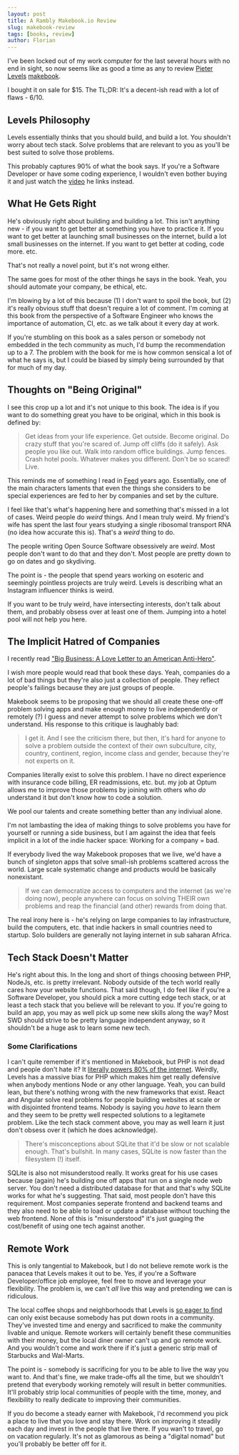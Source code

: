 ```yaml
---
layout: post
title: A Rambly Makebook.io Review
slug: makebook-review
tags: [books, review]
author: Florian
---
```


I've been locked out of my work computer for the last several hours with no end in sight, so now seems like as good a time as any to review [Pieter Levels](https://twitter.com/levelsio) [makebook](https://makebook.io/).

I bought it on sale for $15. The TL;DR: It's a decent-ish read with a lot of flaws - 6/10.

## Levels Philosophy

Levels essentially thinks that you should build, and build a lot. You shouldn't worry about tech stack. Solve problems that are relevant to you as you'll be best suited to solve those problems. 

This probably captures 90% of what the book says. If you're a Software Developer or have some coding experience, I wouldn't even bother buying it and just watch the [video](https://www.youtube.com/watch?v=6reLWfFNer0) he links instead.

## What He Gets Right

He's obviously right about building and building a lot. This isn't anything new - if you want to get better at something you have to practice it. If you want to get better at launching small businesses on the internet, build a lot small businesses on the internet. If you want to get better at coding, code more. etc.

That's not really a novel point, but it's not wrong either.

The same goes for most of the other things he says in the book. Yeah, you should automate your company, be ethical, etc. 

I'm blowing by a lot of this because (1) I don't want to spoil the book, but (2) it's really obvious stuff that doesn't require a lot of comment. I'm coming at this book from the perspective of a Software Engineer who knows the importance of automation, CI, etc.  as we talk about it every day at work.

If you're stumbling on this book as a sales person or somebody not embedded in the tech community as much, I'd bump the recommendation up to a 7. The problem with the book for me is how common sensical a lot of what he says is, but I could be biased by simply being surrounded by that for much of my day.

## Thoughts on "Being Original"

I see this crop up a lot and it's not unique to this book. The idea is if you want to do something great you have to be original, which in this book is defined by:

> Get ideas from your life experience. Get outside. Become original. 
> Do crazy stuff that you're scared of. Jump off cliffs (do it safely). Ask people you like out. 
> Walk into random office buildings. Jump fences. Crash hotel pools. Whatever makes you different. 
> Don't be so scared! Live.

This reminds me of something I read in [Feed](https://en.wikipedia.org/wiki/Feed_\(Anderson_novel\)) years ago. Essentially, one of the main characters laments that even the things she considers to be special experiences are fed to her by companies and set by the culture.

I feel like that's what's happening here and something that's missed in a lot of cases. Weird people do *weird* things. And I mean truly weird. My friend's wife has spent the last four years studying a single ribosomal transport RNA (no idea how accurate this is). That's a *weird* thing to do. 

The people writing Open Source Software obsessively are *weird*. Most people don't want to do that and they don't. Most people are pretty down to go on dates and go skydiving.

The point is - the people that spend years working on esoteric and seemingly pointless projects are truly weird. Levels is describing what an Instagram influencer thinks is weird.

If you want to be truly weird, have intersecting interests, don't talk about them, and probably obsess over at least one of them. Jumping into a hotel pool will not help you here.

## The Implicit Hatred of Companies

I recently read ["Big Business: A Love Letter to an American Anti-Hero"](https://www.goodreads.com/book/show/39863479-big-business).

I wish more people would read that book these days. Yeah, companies do a lot of bad things but they're also just a collection of people. They reflect people's failings because they are just groups of people.

Makebook seems to be proposing that we should all create these one-off problem solving apps and make enough money to live independently or remotely (?) I guess and never attempt to 
solve problems which we don't understand. His response to this critique is laughably bad:

> I get it. And I see the criticism there, but then, it's hard for anyone to solve a problem outside the context of their own subculture, city, country, continent, region, income class and gender, because they're not experts on it.

Companies literally exist to solve this problem. I have no direct experience with insurance code billing, ER readmissions, etc. but. my job at Optum allows me to improve those problems by joining with others who *do* understand it but don't know how to code a solution. 

We pool our talents and create something better than any indiviual alone.

I'm not lambasting the idea of making things to solve problems you have for yourself or running a side business, but I am against the idea that feels implicit in a lot of the indie hacker space: Working for a company = bad.

If everybody lived the way Makebook proposes that we live, we'd have a bunch of singleton apps that solve small-ish problems scattered across the world. Large scale systematic change and products would be basically nonexistant.

> If we can democratize access to computers and the internet (as we're doing now), people anywhere can focus on solving THEIR own problems and reap the financial (and other) rewards from doing that.

The real irony here is - he's relying on large companies to lay infrastructure, build the computers, etc. that indie hackers in small countries need to startup. Solo builders are generally not laying internet in sub saharan Africa.

## Tech Stack Doesn't Matter

He's right about this. In the long and short of things choosing between PHP, NodeJs, etc. is pretty irrelevant. Nobody outside of the tech world really cares how your website functions. That said though, I do feel like if you're a Software Developer, you should pick a more cutting edge tech stack, or at least a tech stack that you believe will be relevant to you. If you're going to build an app, you may as well pick up some new skills along the way? Most SWD should strive to be pretty language independent anyway, so it shouldn't be a huge ask to learn some new tech.

### Some Clarifications

I can't quite remember if it's mentioned in Makebook, but PHP is not dead and people don't hate it? It [literally powers 80% of the internet](https://w3techs.com/technologies/overview/programming_language). Weirdly, Levels has a massive bias for PHP which makes him get really defensive when anybody mentions Node or any other language. Yeah, you can build lean, but there's nothing wrong with the new frameworks that exist. React and Angular solve real problems for people building websites at scale or with disjointed frontend teams. Nobody is saying you *have* to learn them and they seem to be pretty well respected solutions to a legitamete problem. Like the tech stack comment above, you may as well learn it just don't obsess over it (which he does acknowledge).

> There's misconceptions about SQLite that it'd be slow or not scalable enough. That's bullshit. In many cases, SQLite is now faster than the filesystem (!) itself.

SQLite is also not misunderstood really. It works great for his use cases because (again) he's building one off apps that run on a single node web server. You don't need a distributed database for that and that's why SQLite works for what he's suggesting. That said, most people don't have this requirement. Most companies seperate frontend and backend teams and they also need to be able to load or update a database without touching the web frontend. None of this is "misunderstood" it's just guaging the cost/benefit of using one tech against another.

## Remote Work

This is only tangential to Makebook, but I do not believe remote work is the panacea that Levels makes it out to be. Yes, if you're a Software Developer/office job employee, feel free to move and leverage your flexibility. The problem is, we can't *all* live this way and pretending we can is ridiculous.

The local coffee shops and neighborhoods that Levels is [so eager to find](https://hoodmaps.com/new-york-city-neighborhood-map) can only exist because somebody has put down roots in a community. They've invested time and energy and sacrificed to make the community livable and unique.  Remote workers will certainly benefit these communities with their money, but the local diner owner can't up and go remote work. And you wouldn't come and work there if it's just a generic strip mall of Starbucks and Wal-Marts.

The point is - somebody is sacrificing for you to be able to live the way you want to. And that's fine, we make trade-offs all the time, but we shouldn't pretend that everybody working remotely will result in better communities. It'll probably strip local communities of people with the time, money, and flexibility to really dedicate to improving their communities.

If you do become a steady earner with Makebook, I'd recommend you pick a place to live that you love and stay there. Work on improving it steadily each day and invest in the people that live there. If you wan't to travel, go on vacation regularly. It's not as glamorous as being a "digital nomad" but you'll probably be better off for it.